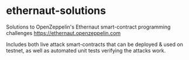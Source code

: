 # ethernaut-solutions
Solutions to OpenZeppelin's Ethernaut smart-contract programming challenges https://ethernaut.openzeppelin.com

Includes both live attack smart-contracts that can be deployed & used on testnet, as well as automated unit tests verifying the attacks work.
